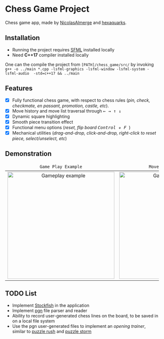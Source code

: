 # Chess Game Project

Chess game app, made by [NicolasAlmerge](https://github.com/NicolasAlmerge) and [hexaquarks](https://github.com/hexaquarks).

## Installation 
 - Running the project requires [SFML](https://www.sfml-dev.org/download/sfml/2.5.1/) installed locally
 - Need **C++17** compiler installed locally
 
One can the compile the project from `[PATH]/chess_game/src/` by invoking `g++ -o ../main *.cpp -lsfml-graphics -lsfml-window -lsfml-system -lsfml-audio  -std=c++17 && ../main`
## Features
 - [x] Fully functional chess game, with respect to chess rules (*pin, check, checkmate, en passant, promotion, castle, etc*).
 - [x] Move history and move list traversal through <kbd> ← </kbd> <kbd> → </kbd> <kbd> ↑ </kbd> <kbd> ↓ </kbd>
 - [x] Dynamic square highlighting
 - [x] Smooth piece transition effect
 - [x] Functional menu options (*reset, flip board <kbd> Control </kbd>+<kbd> F </kbd>*)
 - [x] Mechanical utilities (*drag-and-drop, click-and-drop, right-click to reset piece, select/unselect, etc*)

## Demonstration

<div align="center" markdown="1">
<table>
    <thead>
        <tr>
            <td align="center"><code>Game Play Example</code></td>
            <td align="center"><code>Move List Traversal</code></td>
            <th align="center"><code>Square Highlighting</code></th>
        </tr>
    </thead>
    <tbody>
        <tr>
            <td align="center">
              <img src="https://github.com/hexaquarks/chess_game/blob/main/promotion/ChessGamePromotionGameplay.gif" title="Gameplay example" width="350"/>
          </td>
            <td align="center">
              <img src="https://github.com/hexaquarks/chess_game/blob/main/promotion/ChessGamePromotionTraversal.gif" title="Gameplay example" width="350"/>
          </td>
           <th align="center">
             <img src="https://github.com/hexaquarks/chess_game/blob/main/promotion/ChessGamePromotionHighlight.gif" title="Gameplay example" width="350"/>
          </th>
        </tr>
    </tbody>
</table>
</div>

## TODO List
  - Implement [Stockfish](https://github.com/official-stockfish/Stockfish) in the application
  - Implement [pgn](https://en.wikipedia.org/wiki/Portable_Game_Notation) file parser and reader
  - Ability to record user-generated chess lines on the board, to be saved in on a local file system
  - Use the pgn user-generated files to implement an *opening trainer*, similar to [puzzle rush](https://www.chess.com/puzzles/rush) and [puzzle storm](https://lichess.org/storm)
